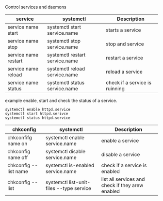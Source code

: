 Control services and daemons

service | systemctl | Description
--------|----------|------------------
service name start | systemctl start service.name | starts a service
service name stop | systemctl stop service.name | stop and service
service name restart | systemctl restart service.name | restart a service
service name reload | systemctl reload service.name | reload a service
service name status | systemctl status service.name | check if a service is ruinning

example enable, start and check the status of a service.
```
systemctl enable httpd.service
systemctl start httpd.serivce
systemctl status httpd.service
```


chkconfig | systemctl | Description 
----------|-----------|-------------
chkconfifg name on | systemctl enable service.name| enable a service
chkconfig name off | systemctl disable service.name | disable a service
chkconfig --list name | systemctl is-enabled service.name | check if a service is enabled
chkconfig --list | systemctl list-unit-files --type service | list all services and check if they arew enabled
